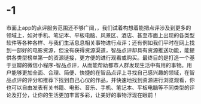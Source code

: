 # -1
市面上app的点评服务范围还不够广阔，，我们试着构想着能把点评涉及到更多的领域上，如对手机、笔记本、平板电脑、风景区、酒店、甚至市面上出现的各类型软件等各种各样、与我们生活息息相关事物进行点评；还有例如我们平时在网上找到一部好的电影资源，但没有获得资源渠道，智品点评却具有资源推送功能，能提供各类型榜单第一的资源链接，更方便的进行观看或购买。最终目的是打造一个基于豆瓣的微信小程序-智品点评，从而能帮助都市人群发现生活中有用的事物。用户能够更加全面、合理、简便、快捷的在智品点评上寻找自己感兴趣的领域，在智品点评的评分和推荐下找到自己心仪的作品，并快速地找到资源进行浏览观看，你也可以自由发表有关书籍、电影、音乐、手机、笔记本、平板电脑等不同类型的评论及打分，让你的生活更加丰富多彩，让美好的事物浮现在眼前！
